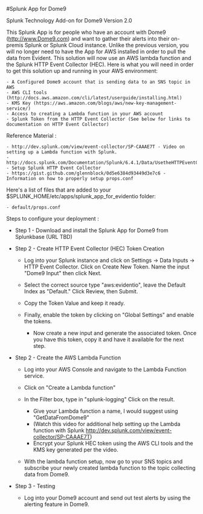 #Splunk App for Dome9

Splunk Technology Add-on for Dome9 Version 2.0

This Splunk App is for people who have an account with Dome9 (http://www.Dome9.com) and want to gather their alerts into their on-premis Splunk or Splunk Cloud instance. Unlike the previous version, you will no longer need to have the App for AWS installed in order to pull the data from Evident. This solution will now use an AWS lambda function and the Splunk HTTP Event Collector (HEC). Here is what you will need in order to get this solution up and running in your AWS environment:
	
	- A Configured Dome9 account that is sending data to an SNS topic in AWS
	- AWS CLI tools (http://docs.aws.amazon.com/cli/latest/userguide/installing.html) 
	- KMS Key (https://aws.amazon.com/blogs/aws/new-key-management-service/) 
	- Access to creating a Lambda function in your AWS account
	- Splunk Token from the HTTP Event Collector (See below for links to documentation on HTTP Event Collector)

Reference Material :

	- http://dev.splunk.com/view/event-collector/SP-CAAAE7T - Video on setting up a Lambda function with Splunk.
	- http://docs.splunk.com/Documentation/Splunk/6.4.1/Data/UsetheHTTPEventCollector - Setup Splunk HTTP Event Collector 
	- https://gist.github.com/glennblock/0d5e6384d93449d3e7c6 - Information on how to properly setup props.conf

Here's a list of files that are added to your $SPLUNK_HOME/etc/apps/splunk_app_for_evidentio folder:

	- default/props.conf

Steps to configure your deployment :
- Step 1 - Download and install the Splunk App for Dome9 from Splunkbase (URL TBD)
- Step 2 - Create HTTP Event Collector (HEC) Token Creation

	- Log into your Splunk instance and click on Settings -> Data Inputs -> HTTP Event Collector.  Click on Create New Token. Name the input "Dome9 Input" then click Next. 
	
	- Select the correct source type "aws:evidentio", leave the Default Index as "Default." Click Review, then Submit. 
	- Copy the Token Value and keep it ready. 
	- Finally, enable the token by clicking on "Global Settings" and enable the tokens.

		- Now create a new input and generate the associated token.  Once you have this token, copy it and have it available for the next step. 

- Step 2 - Create the AWS Lambda Function
	- Log into your AWS Console and navigate to the Lambda Function service. 
	- Click on "Create a Lambda function"
	- In the Filter box, type in "splunk-logging" Click on the result.
		- Give your Lambda function a name, I would suggest using "GetDataFromDome9"
		-	(Watch this video for additional help setting up the Lambda function with Splunk http://dev.splunk.com/view/event-collector/SP-CAAAE7T) 
		- Encrypt your Splunk HEC token using the AWS CLI tools and the KMS key generated per the video. 
		
	- With the lambda function setup, now go to your SNS topics and subscribe your newly created lambda function to the topic collecting data from Dome9.
	
- Step 3 - Testing 
	- Log into your Dome9 account and send out test alerts by using the alerting feature in Dome9. 
